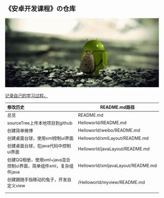 ## 《安卓开发课程》の仓库


![9_110830212840_1](img/9_110830212840_1.jpg)

<u>记录自己的学习过程。</u>

| 修改历史                                                     | README.md路径                      |
| :----------------------------------------------------------- | ---------------------------------- |
| 总览                                                         | README.md                          |
| sourceTree上传本地项目到github                               | Helloworld/README.md               |
| 创建简单微博                                                 | Helloworld/weibo/README.md         |
| 创建桌面台球，使用xml控制ui界面                              | Helloworld/xmlLayout/README.md     |
| 创建桌面台球，在java代码中控制ui界面                         | Helloworld/javaLayout/README.md    |
| 创建QQ相册，使用xml+java混合控制ui界面，简单组件xml，复杂组件java | Helloworld/xmljavaLayout/README.md |
| 创建跟随手指移动的兔子，开发自定义view                       | /Helloworld/myview/README.md       |
|                                                              |                                    |
|                                                              |                                    |



